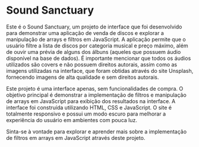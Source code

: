 # Sound Sanctuary
Este é o Sound Sanctuary, um projeto de interface que foi desenvolvido para demonstrar uma aplicação de venda de discos e explorar a manipulação de arrays e filtros em JavaScript. A aplicação permite que o usuário filtre a lista de discos por categoria musical e preço máximo, além de ouvir uma prévia de alguns dos álbuns (aqueles que possuem áudio disponível na base de dados). É importante mencionar que todos os áudios utilizados são covers e não possuem direitos autorais, assim como as imagens utilizadas na interface, que foram obtidas através do site Unsplash, fornecendo imagens de alta qualidade e sem direitos autorais.

Este projeto é uma interface apenas, sem funcionalidades de compra. O objetivo principal é demonstrar a implementação de filtros e manipulação de arrays em JavaScript para exibição dos resultados na interface. A interface foi construída utilizando HTML, CSS e JavaScript. O site é totalmente responsivo e possui um modo escuro para melhorar a experiência do usuário em ambientes com pouca luz.

Sinta-se à vontade para explorar e aprender mais sobre a implementação de filtros em arrays em JavaScript através deste projeto.
